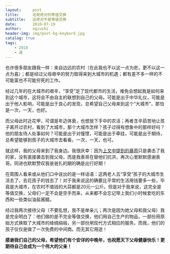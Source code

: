 ```yaml
---
layout:     post
title:      这是绝对的等值交换 
subtitle:   这绝对不是等值交换 
date:       2010-07-19
author:     xqiushi
header-img: img/post-bg-keybord.jpg
catalog: true
tags:
    - 2010
    - 道
---
```




<span style="font-style: normal;"> 也许很多朋友跟我一样：来自边远的农村（在此我也不以这一点为悲，更不以这一点为喜）；都是经过父母艰辛的努力取得来到大城市的机遇；都有差不多一样的不可能富也不可能穷死的工作。</span>

经过几年的在大城市的艰辛，“享受”足了现代都市的生活，难免会想起我是如何来到这个城市，这将会不由自主的联想到自己的父母。可能是出于中华礼仪，可能是出于他人影响，可能是出于良心的发现，总希望自己父母来到这个“大城市”，那怕是一次，一天，也好。

而父母此时近花甲，可谓是年迈体衰，也想放下手中的农活；再者含辛茹苦地让孩子离开过农村，看到了大城市，那个大城市怎样？孩子过得有想象中的那样好吗？他的朋友待人处事如何？可能是出于对憧憬，可能是出于牵挂，可能是出于期待，总希望能够到孩子的大城市去看看，一次，一天，也可。

就这样，我的父母来到了我身边。我很庆幸：因为<a href="http://xqiushi.com/?p=77156">上文中提到的暴雨</a>只是袭击了我的家，没有直接袭击到我父母，而是我表哥在替他们抗洪，再次心里默默感谢表哥。同进也默默赞叹我爸爸扎的期的确是出行好期！

在周围人看来或从他们口中说出的是一样话语：这两老人去“享受”孩子的大城市生活去了，去花孩子的钱去了！对于我来说这的确要比平常的生活用钱要多一些，毕竟是大城市，在农村不值钱的大蒜都是20元一公斤。但是对于我来说，这完全是等值交换，父母们一定不会是空手而来，从来都不会忘记带上我们小时候爱吃的东西和一些类似油盐酱醋。

经过我两次接待父母（不要乱想，我不是单亲儿；两次是因为她父母和我父母）我是完全明白了：他们做的是不完全等值交换，他们用自己生产的物品，一部份用原始方式换取了大城市的绫绸绢缎，另一部份用现代方式相应的服务。而我，他们的孩子仅仅是做了一次免费的中间商。而无其它用途！

<strong> 感谢我们自己的父母，希望他们有个安详的中晚年，也祝愿天下父母健康快乐！更期待自己会成为一个伟大的父亲！</strong>
